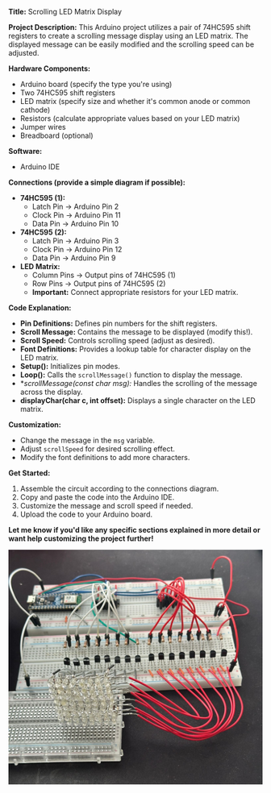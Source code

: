**Title:** Scrolling LED Matrix Display

**Project Description:**
This Arduino project utilizes a pair of 74HC595 shift registers to create a scrolling message display using an LED matrix. The displayed message can be easily modified and the scrolling speed can be adjusted.

**Hardware Components:**

* Arduino board (specify the type you're using)
* Two 74HC595 shift registers
* LED matrix (specify size and whether it's common anode or common cathode)
* Resistors (calculate appropriate values based on your LED matrix)
* Jumper wires
* Breadboard (optional)

**Software:**

* Arduino IDE

**Connections (provide a simple diagram if possible):**

* **74HC595 (1):**
  * Latch Pin -> Arduino Pin 2 
  * Clock Pin -> Arduino Pin 11
  * Data Pin -> Arduino Pin 10
* **74HC595 (2):**
  * Latch Pin -> Arduino Pin 3 
  * Clock Pin -> Arduino Pin 12
  * Data Pin -> Arduino Pin 9
* **LED Matrix:**
   * Column Pins -> Output pins of 74HC595 (1)
   * Row Pins -> Output pins of 74HC595 (2)
   * **Important:** Connect appropriate resistors for your LED matrix.

**Code Explanation:**

* **Pin Definitions:** Defines pin numbers for the shift registers.
* **Scroll Message:** Contains the message to be displayed (modify this!).
* **Scroll Speed:**  Controls scrolling speed (adjust as desired).
* **Font Definitions:** Provides a lookup table for character display on the LED matrix.
* **Setup():** Initializes pin modes.
* **Loop():** Calls the `scrollMessage()` function to display the message.
* **scrollMessage(const char *msg):** Handles the scrolling of the message across the display.
* **displayChar(char c, int offset):** Displays a single character on the LED matrix.

**Customization:**

* Change the message in the `msg` variable.
* Adjust `scrollSpeed` for desired scrolling effect.
* Modify the font definitions to add more characters.

**Get Started:**

1. Assemble the circuit according to the connections diagram.
2. Copy and paste the code into the Arduino IDE.
3. Customize the message and scroll speed if needed.
4. Upload the code to your Arduino board.

**Let me know if you'd like any specific sections explained in more detail or want help customizing the project further!** 

![](Assembled_test_project.jpg)
